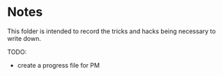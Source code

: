 # Notes

This folder is intended to record the tricks and hacks being necessary to write down.

TODO:
- create a progress file for PM
